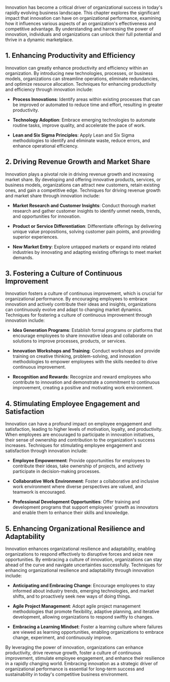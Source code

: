 
Innovation has become a critical driver of organizational success in today's rapidly evolving business landscape. This chapter explores the significant impact that innovation can have on organizational performance, examining how it influences various aspects of an organization's effectiveness and competitive advantage. By understanding and harnessing the power of innovation, individuals and organizations can unlock their full potential and thrive in a dynamic marketplace.

1\. **Enhancing Productivity and Efficiency**
--------------------------------------------

Innovation can greatly enhance productivity and efficiency within an organization. By introducing new technologies, processes, or business models, organizations can streamline operations, eliminate redundancies, and optimize resource allocation. Techniques for enhancing productivity and efficiency through innovation include:

* **Process Innovations**: Identify areas within existing processes that can be improved or automated to reduce time and effort, resulting in greater productivity.

* **Technology Adoption**: Embrace emerging technologies to automate routine tasks, improve quality, and accelerate the pace of work.

* **Lean and Six Sigma Principles**: Apply Lean and Six Sigma methodologies to identify and eliminate waste, reduce errors, and enhance operational efficiency.

2\. **Driving Revenue Growth and Market Share**
----------------------------------------------

Innovation plays a pivotal role in driving revenue growth and increasing market share. By developing and offering innovative products, services, or business models, organizations can attract new customers, retain existing ones, and gain a competitive edge. Techniques for driving revenue growth and market share through innovation include:

* **Market Research and Customer Insights**: Conduct thorough market research and gather customer insights to identify unmet needs, trends, and opportunities for innovation.

* **Product or Service Differentiation**: Differentiate offerings by delivering unique value propositions, solving customer pain points, and providing superior experiences.

* **New Market Entry**: Explore untapped markets or expand into related industries by innovating and adapting existing offerings to meet market demands.

3\. **Fostering a Culture of Continuous Improvement**
----------------------------------------------------

Innovation fosters a culture of continuous improvement, which is crucial for organizational performance. By encouraging employees to embrace innovation and actively contribute their ideas and insights, organizations can continuously evolve and adapt to changing market dynamics. Techniques for fostering a culture of continuous improvement through innovation include:

* **Idea Generation Programs**: Establish formal programs or platforms that encourage employees to share innovative ideas and collaborate on solutions to improve processes, products, or services.

* **Innovation Workshops and Training**: Conduct workshops and provide training on creative thinking, problem-solving, and innovation methodologies to empower employees with the skills needed to drive continuous improvement.

* **Recognition and Rewards**: Recognize and reward employees who contribute to innovation and demonstrate a commitment to continuous improvement, creating a positive and motivating work environment.

4\. **Stimulating Employee Engagement and Satisfaction**
-------------------------------------------------------

Innovation can have a profound impact on employee engagement and satisfaction, leading to higher levels of motivation, loyalty, and productivity. When employees are encouraged to participate in innovation initiatives, their sense of ownership and contribution to the organization's success increases. Techniques for stimulating employee engagement and satisfaction through innovation include:

* **Employee Empowerment**: Provide opportunities for employees to contribute their ideas, take ownership of projects, and actively participate in decision-making processes.

* **Collaborative Work Environment**: Foster a collaborative and inclusive work environment where diverse perspectives are valued, and teamwork is encouraged.

* **Professional Development Opportunities**: Offer training and development programs that support employees' growth as innovators and enable them to enhance their skills and knowledge.

5\. **Enhancing Organizational Resilience and Adaptability**
-----------------------------------------------------------

Innovation enhances organizational resilience and adaptability, enabling organizations to respond effectively to disruptive forces and seize new opportunities. By embracing a culture of innovation, organizations can stay ahead of the curve and navigate uncertainties successfully. Techniques for enhancing organizational resilience and adaptability through innovation include:

* **Anticipating and Embracing Change**: Encourage employees to stay informed about industry trends, emerging technologies, and market shifts, and to proactively seek new ways of doing things.

* **Agile Project Management**: Adopt agile project management methodologies that promote flexibility, adaptive planning, and iterative development, allowing organizations to respond swiftly to changes.

* **Embracing a Learning Mindset**: Foster a learning culture where failures are viewed as learning opportunities, enabling organizations to embrace change, experiment, and continuously improve.

By leveraging the power of innovation, organizations can enhance productivity, drive revenue growth, foster a culture of continuous improvement, stimulate employee engagement, and enhance their resilience in a rapidly changing world. Embracing innovation as a strategic driver of organizational performance is essential for long-term success and sustainability in today's competitive business environment.
